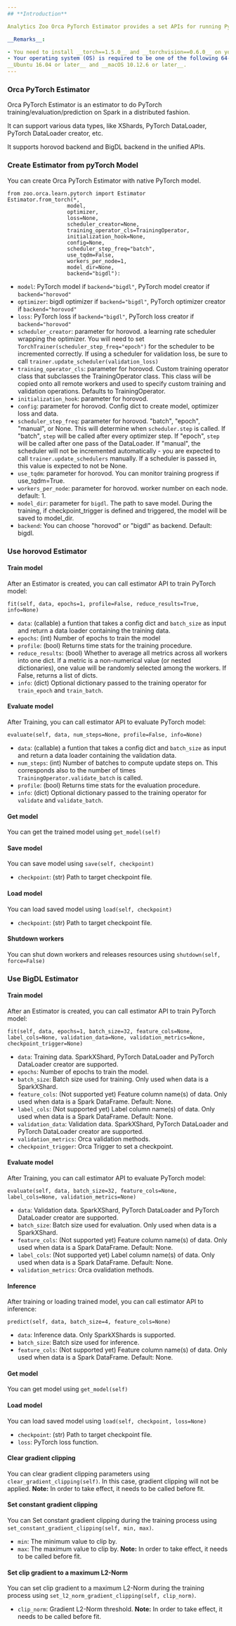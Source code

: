 ```yaml
---
## **Introduction**

Analytics Zoo Orca PyTorch Estimator provides a set APIs for running PyTorch model on Spark in a distributed fashion.

__Remarks__:

- You need to install __torch==1.5.0__ and __torchvision==0.6.0__ on your driver node.
- Your operating system (OS) is required to be one of the following 64-bit systems:
__Ubuntu 16.04 or later__ and __macOS 10.12.6 or later__.
---
```


### Orca PyTorch Estimator

Orca PyTorch Estimator is an estimator to do PyTorch training/evaluation/prediction on Spark in a distributed fashion.

It can support various data types, like XShards, PyTorch DataLoader, PyTorch DataLoader creator, etc.

It supports horovod backend and BigDL backend in the unified APIs.

### Create Estimator from pyTorch Model

You can create Orca PyTorch Estimator with native PyTorch model.

```
from zoo.orca.learn.pytorch import Estimator
Estimator.from_torch(*,
                   model,
                   optimizer,
                   loss=None,
                   scheduler_creator=None,
                   training_operator_cls=TrainingOperator,
                   initialization_hook=None,
                   config=None,
                   scheduler_step_freq="batch",
                   use_tqdm=False,
                   workers_per_node=1,
                   model_dir=None,
                   backend="bigdl"):
```
* `model`: PyTorch model if `backend="bigdl"`, PyTorch model creator if `backend="horovod"`
* `optimizer`: bigdl optimizer if `backend="bigdl"`, PyTorch optimizer creator if `backend="horovod"`
* `loss`: PyTorch loss if `backend="bigdl"`, PyTorch loss creator if `backend="horovod"`
* `scheduler_creator`: parameter for horovod. a learning rate scheduler wrapping the optimizer. You will need to set ``TorchTrainer(scheduler_step_freq="epoch")`` for the scheduler to be incremented correctly. If using a scheduler for validation loss, be sure to call ``trainer.update_scheduler(validation_loss)``
* `training_operator_cls`: parameter for horovod. Custom training operator class that subclasses the TrainingOperator class. This class will be copied onto all remote workers and used to specify custom training and validation operations. Defaults to TrainingOperator.
* `initialization_hook`: parameter for horovod.
* `config`: parameter for horovod. Config dict to create model, optimizer loss and data.
* `scheduler_step_freq`: parameter for horovod. "batch", "epoch", "manual", or None. This will determine when ``scheduler.step`` is called. If "batch", ``step`` will be called after every optimizer step. If "epoch", ``step`` will be called after one pass of the DataLoader. If "manual", the scheduler will not be incremented automatically - you are expected to call ``trainer.update_schedulers`` manually. If a scheduler is passed in, this value is expected to not be None.
* `use_tqdm`: parameter for horovod. You can monitor training progress if use_tqdm=True.
* `workers_per_node`: parameter for horovod. worker number on each node. default: 1.
* `model_dir`: parameter for `bigdl`. The path to save model. During the training, if checkpoint_trigger is defined and triggered, the model will be saved to model_dir.
* `backend`: You can choose "horovod" or "bigdl" as backend. Default: bigdl.

### Use horovod Estimator
#### **Train model**
After an Estimator is created, you can call estimator API to train PyTorch model:
```
fit(self, data, epochs=1, profile=False, reduce_results=True, info=None)
```
* `data`: (callable) a funtion that takes a config dict and `batch_size` as input and return a data loader containing the training data.
* `epochs`: (int) Number of epochs to train the model
* `profile`: (bool) Returns time stats for the training procedure.
* `reduce_results`: (bool) Whether to average all metrics across all workers into one dict. If a metric is a non-numerical value (or nested dictionaries), one value will be randomly selected among the workers. If False, returns a list of dicts.
* `info`: (dict) Optional dictionary passed to the training operator for ``train_epoch`` and ``train_batch``.

#### **Evaluate model**
After Training, you can call estimator API to evaluate PyTorch model:
```
evaluate(self, data, num_steps=None, profile=False, info=None)
```
* `data`: (callable) a funtion that takes a config dict and `batch_size` as input and return a data loader containing the validation data.
* `num_steps`: (int) Number of batches to compute update steps on. This corresponds also to the number of times ``TrainingOperator.validate_batch`` is called.
* `profile`: (bool) Returns time stats for the evaluation procedure.
* `info`: (dict) Optional dictionary passed to the training operator for `validate` and `validate_batch`.

#### **Get model**
You can get the trained model using `get_model(self)`

#### **Save model**
You can save model using `save(self, checkpoint)`
* `checkpoint`: (str) Path to target checkpoint file.

#### **Load model**
You can load saved model using `load(self, checkpoint)`
* `checkpoint`: (str) Path to target checkpoint file.

#### **Shutdown workers**
You can shut down workers and releases resources using `shutdown(self, force=False)`

### Use BigDL Estimator

#### **Train model**
After an Estimator is created, you can call estimator API to train PyTorch model:
```
fit(self, data, epochs=1, batch_size=32, feature_cols=None, label_cols=None, validation_data=None, validation_metrics=None, checkpoint_trigger=None)
```
* `data`: Training data. SparkXShard, PyTorch DataLoader and PyTorch DataLoader creator are supported.
* `epochs`: Number of epochs to train the model.
* `batch_size`: Batch size used for training. Only used when data is a SparkXShard.
* `feature_cols`: (Not supported yet) Feature column name(s) of data. Only used when data is a Spark DataFrame. Default: None.
* `label_cols`: (Not supported yet) Label column name(s) of data. Only used when data is a Spark DataFrame. Default: None.
* `validation_data`: Validation data. SparkXShard, PyTorch DataLoader and PyTorch DataLoader creator are supported.
* `validation_metrics`: Orca validation methods.
* `checkpoint_trigger`: Orca Trigger to set a checkpoint.

#### **Evaluate model**
After Training, you can call estimator API to evaluate PyTorch model:
```
evaluate(self, data, batch_size=32, feature_cols=None, label_cols=None, validation_metrics=None)
```
* `data`: Validation data. SparkXShard, PyTorch DataLoader and PyTorch DataLoader creator are supported.
* `batch_size`: Batch size used for evaluation. Only used when data is a SparkXShard.
* `feature_cols`: (Not supported yet) Feature column name(s) of data. Only used when data is a Spark DataFrame. Default: None.
* `label_cols`: (Not supported yet) Label column name(s) of data. Only used when data is a Spark DataFrame. Default: None.
* `validation_metrics`: Orca ovalidation methods.

#### **Inference**
After training or loading trained model, you can call estimator API to inference:
```
predict(self, data, batch_size=4, feature_cols=None)
```
* `data`: Inference data. Only SparkXShards is supported.
* `batch_size`: Batch size used for inference.
* `feature_cols`: (Not supported yet) Feature column name(s) of data. Only used when data is a Spark DataFrame. Default: None.

#### **Get model**
You can get model using `get_model(self)`

#### **Load model**
You can load saved model using `load(self, checkpoint, loss=None)`
* `checkpoint`: (str) Path to target checkpoint file.
* `loss`: PyTorch loss function.

#### **Clear gradient clipping**
You can clear gradient clipping parameters using `clear_gradient_clipping(self)`. In this case, gradient clipping will not be applied.
**Note:** In order to take effect, it needs to be called before fit.

#### **Set constant gradient clipping**
You can Set constant gradient clipping during the training process using `set_constant_gradient_clipping(self, min, max)`.
* `min`: The minimum value to clip by.
* `max`: The maximum value to clip by.
**Note:** In order to take effect, it needs to be called before fit.

#### **Set clip gradient to a maximum L2-Norm**
You can set clip gradient to a maximum L2-Norm during the training process using `set_l2_norm_gradient_clipping(self, clip_norm)`.
* `clip_norm`: Gradient L2-Norm threshold.
**Note:** In order to take effect, it needs to be called before fit.



